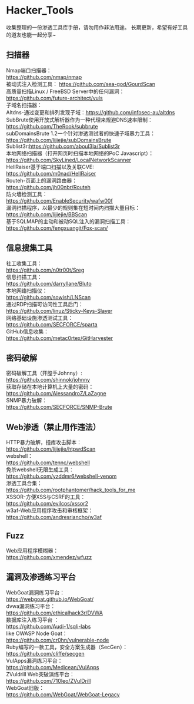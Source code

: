# Hacker_Tools
收集整理的一份渗透工具库手册，请勿用作非法用途。
长期更新，希望有好工具的道友也能一起分享~

## 扫描器
Nmap端口扫描器：  
https://github.com/nmap/nmap  
被动式注入检测工具：
https://github.com/sea-god/GourdScan  
高质量扫描Linux / FreeBSD Server中的任何漏洞：  
https://github.com/future-architect/vuls  
子域名扫描器：  
Altdns-通过变更和排列发现子域：https://github.com/infosec-au/altdns  
SubBrute使用开放式解析器作为一种代理来规避DNS速率限制：https://github.com/TheRook/subbrute  
subDomainsBrute 1.2一个针对渗透测试者的快速子域暴力工具：https://github.com/lijiejie/subDomainsBrute  
Sublist3r:https://github.com/aboul3la/Sublist3r  
本地网络扫描器（打开网页时扫描本地网络的PoC Javascript）：  
https://github.com/SkyLined/LocalNetworkScanner  
HellRaiser基于端口扫描以及关联CVE:  
https://github.com/m0nad/HellRaiser  
Routeh-页面上的漏洞路由器：  
https://github.com/jh00nbr/Routeh  
防火墙检测工具：  
https://github.com/EnableSecurity/wafw00f  
漏洞扫描程序，以最少的规则集在短时间内扫描大量目标：  
https://github.com/lijiejie/BBScan  
基于SQLMAP的主动和被动SQL注入的漏洞扫描工具： 
https://github.com/fengxuangit/Fox-scan/  

## 信息搜集工具
社工收集工具：  
https://github.com/n0tr00t/Sreg  
信息扫描工具：  
https://github.com/darryllane/Bluto  
本地网络扫描仪：  
https://github.com/sowish/LNScan  
通过RDP扫描可访问性工具后门：  
https://github.com/linuz/Sticky-Keys-Slayer  
网络基础设施渗透测试工具：  
https://github.com/SECFORCE/sparta  
GitHub信息收集：  
https://github.com/metac0rtex/GitHarvester  

## 密码破解
密码破解工具（开膛手Johnny）:  
https://github.com/shinnok/johnny  
获取存储在本地计算机上大量的密码：  
https://github.com/AlessandroZ/LaZagne  
SNMP暴力破解：  
https://github.com/SECFORCE/SNMP-Brute  

## Web渗透（禁止用作违法）
HTTP暴力破解，撞库攻击脚本：  
https://github.com/lijiejie/htpwdScan  
webshell：  
https://github.com/tennc/webshell  
免杀webshell无限生成工具：  
https://github.com/yzddmr6/webshell-venom  
渗透工具合集：  
https://github.com/rootphantomer/hack_tools_for_me  
XSSOR-方便XSS与CSRF的工具：  
https://github.com/evilcos/xssor2  
w3af-Web应用程序攻击和审核框架：  
https://github.com/andresriancho/w3af  



## Fuzz
Web应用程序模糊器：  
https://github.com/xmendez/wfuzz  



## 漏洞及渗透练习平台
WebGoat漏洞练习平台：  
https://webgoat.github.io/WebGoat/  
dvwa漏洞练习平台：  
https://github.com/ethicalhack3r/DVWA  
数据库注入练习平台 ：  
https://github.com/Audi-1/sqli-labs  
like OWASP Node Goat：  
https://github.com/cr0hn/vulnerable-node  
Ruby编写的一款工具，安全方案生成器（SecGen）：  
https://github.com/cliffe/secgen  
VulApps漏洞练习平台：  
https://github.com/Medicean/VulApps  
ZVuldrill Web突破演练平台：  
https://github.com/710leo/ZVulDrill  
WebGoat旧版：  
https://github.com/WebGoat/WebGoat-Legacy  
